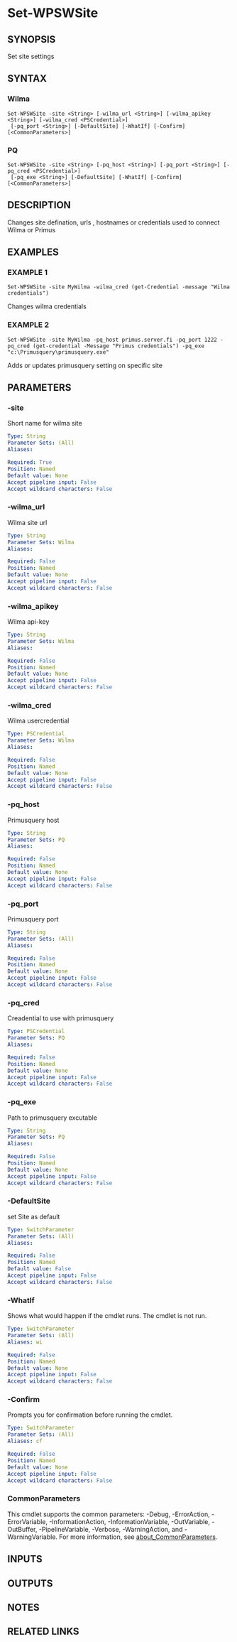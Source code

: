 ﻿---
external help file: WilmaPSWorker-help.xml
Module Name: WilmaPSWorker
online version:
schema: 2.0.0
---

# Set-WPSWSite

## SYNOPSIS
Set site settings

## SYNTAX

### Wilma
```
Set-WPSWSite -site <String> [-wilma_url <String>] [-wilma_apikey <String>] [-wilma_cred <PSCredential>]
 [-pq_port <String>] [-DefaultSite] [-WhatIf] [-Confirm] [<CommonParameters>]
```

### PQ
```
Set-WPSWSite -site <String> [-pq_host <String>] [-pq_port <String>] [-pq_cred <PSCredential>]
 [-pq_exe <String>] [-DefaultSite] [-WhatIf] [-Confirm] [<CommonParameters>]
```

## DESCRIPTION
Changes site defination, urls , hostnames or credentials used to connect Wilma or Primus

## EXAMPLES

### EXAMPLE 1
```
Set-WPSWSite -site MyWilma -wilma_cred (get-Credential -message "Wilma credentials")
```

Changes wilma credentials

### EXAMPLE 2
```
Set-WPSWSite -site MyWilma -pq_host primus.server.fi -pq_port 1222 -pq_cred (get-credential -Message "Primus credentials") -pq_exe "c:\Primusquery\primusquery.exe"
```

Adds or updates primusquery setting on specific site

## PARAMETERS

### -site
Short name for wilma site

```yaml
Type: String
Parameter Sets: (All)
Aliases:

Required: True
Position: Named
Default value: None
Accept pipeline input: False
Accept wildcard characters: False
```

### -wilma_url
Wilma site url

```yaml
Type: String
Parameter Sets: Wilma
Aliases:

Required: False
Position: Named
Default value: None
Accept pipeline input: False
Accept wildcard characters: False
```

### -wilma_apikey
Wilma api-key

```yaml
Type: String
Parameter Sets: Wilma
Aliases:

Required: False
Position: Named
Default value: None
Accept pipeline input: False
Accept wildcard characters: False
```

### -wilma_cred
Wilma usercredential

```yaml
Type: PSCredential
Parameter Sets: Wilma
Aliases:

Required: False
Position: Named
Default value: None
Accept pipeline input: False
Accept wildcard characters: False
```

### -pq_host
Primusquery host

```yaml
Type: String
Parameter Sets: PQ
Aliases:

Required: False
Position: Named
Default value: None
Accept pipeline input: False
Accept wildcard characters: False
```

### -pq_port
Primusquery port

```yaml
Type: String
Parameter Sets: (All)
Aliases:

Required: False
Position: Named
Default value: None
Accept pipeline input: False
Accept wildcard characters: False
```

### -pq_cred
Creadential to use with primusquery

```yaml
Type: PSCredential
Parameter Sets: PQ
Aliases:

Required: False
Position: Named
Default value: None
Accept pipeline input: False
Accept wildcard characters: False
```

### -pq_exe
Path to primusquery excutable

```yaml
Type: String
Parameter Sets: PQ
Aliases:

Required: False
Position: Named
Default value: None
Accept pipeline input: False
Accept wildcard characters: False
```

### -DefaultSite
set Site as default

```yaml
Type: SwitchParameter
Parameter Sets: (All)
Aliases:

Required: False
Position: Named
Default value: False
Accept pipeline input: False
Accept wildcard characters: False
```

### -WhatIf
Shows what would happen if the cmdlet runs.
The cmdlet is not run.

```yaml
Type: SwitchParameter
Parameter Sets: (All)
Aliases: wi

Required: False
Position: Named
Default value: None
Accept pipeline input: False
Accept wildcard characters: False
```

### -Confirm
Prompts you for confirmation before running the cmdlet.

```yaml
Type: SwitchParameter
Parameter Sets: (All)
Aliases: cf

Required: False
Position: Named
Default value: None
Accept pipeline input: False
Accept wildcard characters: False
```

### CommonParameters
This cmdlet supports the common parameters: -Debug, -ErrorAction, -ErrorVariable, -InformationAction, -InformationVariable, -OutVariable, -OutBuffer, -PipelineVariable, -Verbose, -WarningAction, and -WarningVariable. For more information, see [about_CommonParameters](http://go.microsoft.com/fwlink/?LinkID=113216).

## INPUTS

## OUTPUTS

## NOTES

## RELATED LINKS
